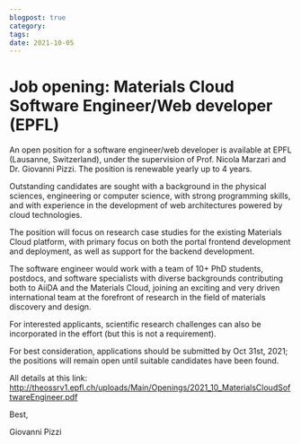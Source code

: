 ```yaml
---
blogpost: true
category:
tags:
date: 2021-10-05
---
```


# Job opening: Materials Cloud Software Engineer/Web developer (EPFL)

An open position for a software engineer/web developer is available at EPFL (Lausanne, Switzerland), under the supervision of Prof. Nicola Marzari and Dr. Giovanni Pizzi. The position is renewable yearly up to 4 years.

Outstanding candidates are sought with a background in the physical sciences, engineering or computer science, with strong programming skills, and with experience in the development of web architectures powered by cloud technologies.

The position will focus on research case studies for the existing Materials Cloud platform, with primary focus on both the portal frontend development and deployment, as well as support for the backend development.

The software engineer would work with a team of 10+ PhD students, postdocs, and software specialists with diverse backgrounds contributing both to AiiDA and the Materials Cloud, joining an exciting and very driven international team at the forefront of research in the field of materials discovery and design.

For interested applicants, scientific research challenges can also be incorporated in the effort (but this is not a requirement).

For best consideration, applications should be submitted by Oct 31st, 2021; the positions will remain open until suitable candidates have been found.

All details at this link: <http://theossrv1.epfl.ch/uploads/Main/Openings/2021_10_MaterialsCloudSoftwareEngineer.pdf>

Best,

Giovanni Pizzi
